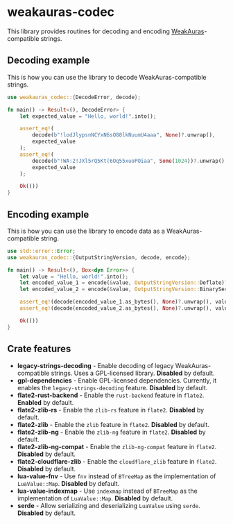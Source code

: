 # weakauras-codec

This library provides routines for decoding and encoding [WeakAuras]-compatible strings.

## Decoding example

This is how you can use the library to decode WeakAuras-compatible strings.

```rust
use weakauras_codec::{DecodeError, decode};

fn main() -> Result<(), DecodeError> {
    let expected_value = "Hello, world!".into();

    assert_eq!(
        decode(b"!lodJlypsnNCYxN6sO88lkNuumU4aaa", None)?.unwrap(),
        expected_value
    );
    assert_eq!(
        decode(b"!WA:2!JXl5rQ5Kt(6Oq55xuoPOiaa", Some(1024))?.unwrap(),
        expected_value
    );

    Ok(())
}
```

## Encoding example

This is how you can use the library to encode data as a WeakAuras-compatible string.

```rust
use std::error::Error;
use weakauras_codec::{OutputStringVersion, decode, encode};

fn main() -> Result<(), Box<dyn Error>> {
    let value = "Hello, world!".into();
    let encoded_value_1 = encode(&value, OutputStringVersion::Deflate)?;
    let encoded_value_2 = encode(&value, OutputStringVersion::BinarySerialization)?;

    assert_eq!(decode(encoded_value_1.as_bytes(), None)?.unwrap(), value);
    assert_eq!(decode(encoded_value_2.as_bytes(), None)?.unwrap(), value);

    Ok(())
}
```

## Crate features

* **legacy-strings-decoding** - Enable decoding of legacy WeakAuras-compatible strings. Uses a GPL-licensed library. **Disabled** by default.
* **gpl-dependencies** - Enable GPL-licensed dependencies. Currently, it enables the `legacy-strings-decoding` feature. **Disabled** by default.
* **flate2-rust-backend** - Enable the `rust-backend` feature in `flate2`. **Enabled** by default.
* **flate2-zlib-rs** - Enable the `zlib-rs` feature in `flate2`. **Disabled** by default.
* **flate2-zlib** - Enable the `zlib` feature in `flate2`. **Disabled** by default.
* **flate2-zlib-ng** - Enable the `zlib-ng` feature in `flate2`. **Disabled** by default.
* **flate2-zlib-ng-compat** - Enable the `zlib-ng-compat` feature in `flate2`. **Disabled** by default.
* **flate2-cloudflare-zlib** - Enable the `cloudflare_zlib` feature in `flate2`. **Disabled** by default.
* **lua-value-fnv** - Use `fnv` instead of `BTreeMap` as the implementation of `LuaValue::Map`. **Disabled** by default.
* **lua-value-indexmap** - Use `indexmap` instead of `BTreeMap` as the implementation of `LuaValue::Map`. **Disabled** by default.
* **serde** - Allow serializing and deserializing `LuaValue` using `serde`. **Disabled** by default.

[WeakAuras]: https://weakauras.wtf

